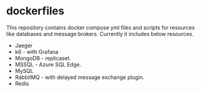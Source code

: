 # dockerfiles

This repository contains docker compose yml files and scripts for resources like databases and message brokers. Currently it includes below resources.
* Jaeger
* k6 - with Grafana
* MongoDB - replicaset.
* MSSQL - Azure SQL Edge.
* MySQL
* RabbitMQ - with delayed message exchange plugin.
* Redis
